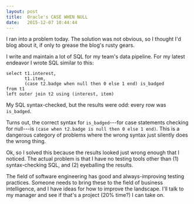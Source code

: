 ```yaml
---
layout: post
title:  Oracle's CASE WHEN NULL
date:   2015-12-07 10:44:44
---
```

I ran into a problem today.
The solution was not obvious, so I thought I'd blog about it, if only to grease the blog's rusty gears.

I write and maintain a lot of SQL for my team's data pipeline.
For my latest endeavor I wrote SQL similar to this:

```
select t1.interest,
       t1.item,
       (case t2.badge when null then 0 else 1 end) is_badged
from t1
left outer join t2 using (interest, item)
```

My SQL syntax-checked, but the results were odd: every row was `is_badged`.

Turns out, the correct syntax for `is_badged`---for case statements checking for null---is `(case when t2.badge is null then 0 else 1 end)`.
This is a dangerous category of problems where the wrong syntax just silently does the wrong thing.

Ok, so I solved this because the results looked just wrong enough that I noticed.
The actual problem is that I have no testing tools other than (1) syntax-checking SQL, and (2) eyeballing the results.

The field of software engineering has good and always-improving testing practices.
Someone needs to bring these to the field of business intelligence, and I have ideas for how to improve the landscape.
I'll talk to my manager and see if that's a project (20% time?) I can take on.
